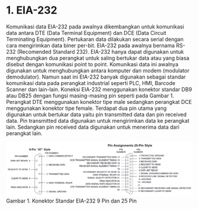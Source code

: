 # 1. EIA-232

Komunikasi data EIA-232 pada awalnya dikembangkan untuk komunikasi data antara DTE \(Data Terminal Equipment\) dan DCE \(Data Circuit Terminating Equipment\). Pertukaran data dilakukan secara serial dengan cara mengirimkan data biner per-bit. EIA-232 pada awalnya bernama RS-232 \(Recomended Standard 232\). EIA-232 hanya dapat digunakan untuk menghubungkan dua perangkat untuk saling bertukar data atau yang biasa disebut dengan komunikasi point to point. Komunikasi data ini awalnya digunakan untuk menghubungkan antara komputer dan modem \(modulator demodulator\). Namun saat ini EIA-232 banyak digunakan sebagai standar komunikasi data pada perangkat industrial seperti PLC, HMI, Barcode Scanner dan lain-lain. Koneksi EIA-232 menggunakan konektor standar DB9 atau DB25 dengan fungsi masing-masing pin seperti pada Gambar 1. Perangkat DTE menggunakan konektor tipe male sedangkan perangkat DCE menggunakan konektor tipe female. Terdapat dua pin utama yang digunakan untuk bertukar data yaitu pin transmitted data dan pin received data. Pin transmitted data digunakan untuk mengirimkan data ke perangkat lain. Sedangkan pin received data digunakan untuk menerima data dari perangkat lain.

![](/assets/2017-10-25_111646.png)Gambar 1. Konektor Standar EIA-232 9 Pin dan 25 Pin

## 

## 

## 

## 




